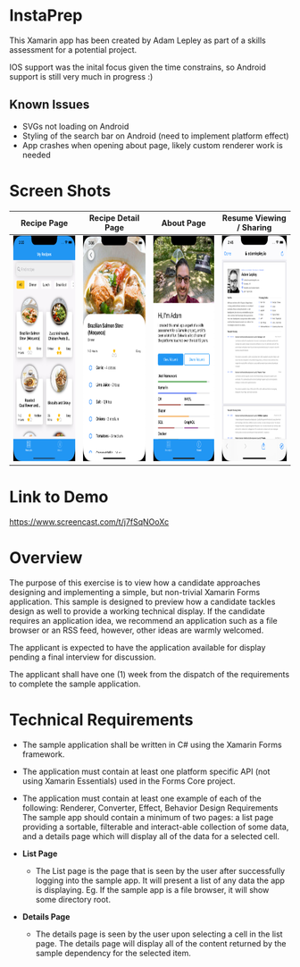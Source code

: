 # InstaPrep

This Xamarin app has been created by Adam Lepley as part of a skills assessment for a potential project.

IOS support was the inital focus given the time constrains, so Android support is still very much in progress :)

## Known Issues
- SVGs not loading on Android
- Styling of the search bar on Android (need to implement platform  effect)
- App crashes when opening about page, likely custom renderer work is needed


# Screen Shots

Recipe Page             |  Recipe Detail Page|  About Page|  Resume Viewing / Sharing
:-------------------------:|:-------------------------:|:-------------------------:|:-------------------------:
<img src="img/recipe_page.png" width="186" height="404" />  |  <img src="img/recipe_details.png" width="186" height="404" />|  <img src="img/about.png" width="186" height="404" />|  <img src="img/resume.png" width="186" height="404" />


# Link to Demo
https://www.screencast.com/t/j7fSqNOoXc

# Overview
The purpose of this exercise is to view how a candidate approaches designing and implementing a simple, but non-trivial Xamarin Forms application. This sample is designed to preview how a candidate tackles design as well to provide a working technical display. If the candidate requires an application idea, we recommend an application such as a file browser or an RSS feed, however, other ideas are warmly welcomed.

The applicant is expected to have the application available for display pending a final interview for discussion.

The applicant shall have one (1) week from the dispatch of the requirements to complete the sample application.

# Technical Requirements
- The sample application shall be written in C# using the Xamarin Forms framework.

- The application must contain at least one platform specific API (not using Xamarin
Essentials) used in the Forms Core project.

- The application must contain at least one example of each of the following: Renderer,
Converter, Effect, Behavior
Design Requirements
The sample app should contain a minimum of two pages: a list page providing a sortable, filterable and interact-able collection of some data, and a details page which will display all of the data for a selected cell.

- **List Page**
    - The List page is the page that is seen by the user after successfully logging into
the sample app. It will present a list of any data the app is displaying. Eg. If the
sample app is a file browser, it will show some directory root.

- **Details Page**
    - The details page is seen by the user upon selecting a cell in the list page. The details page will display all of the content returned by the sample dependency for the selected item.
